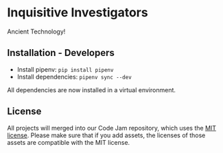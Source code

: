 # Inquisitive Investigators

Ancient Technology!

## Installation - Developers

* Install pipenv: `pip install pipenv`
* Install dependencies: `pipenv sync --dev`

All dependencies are now installed in a virtual environment.

## License

All projects will merged into our Code Jam repository, which uses the [MIT license](../LICENSE). Please make sure that if you add assets, the licenses of those assets are compatible with the MIT license.
